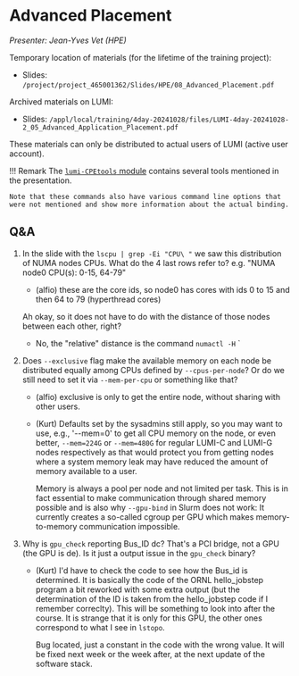 # Advanced Placement

*Presenter: Jean-Yves Vet (HPE)*

<!--
Course materials will be provided during and after the course.
-->

Temporary location of materials (for the lifetime of the training project):

-   Slides: `/project/project_465001362/Slides/HPE/08_Advanced_Placement.pdf`

Archived materials on LUMI:

-   Slides: `/appl/local/training/4day-20241028/files/LUMI-4day-20241028-2_05_Advanced_Application_Placement.pdf`

<!--
-   Recording: `/appl/local/training/4day-20241028/recordings/2_05_Advanced_Application_Placement.mp4`
-->

These materials can only be distributed to actual users of LUMI (active user account).

!!! Remark
    The [`lumi-CPEtools` module](https://lumi-supercomputer.github.io/LUMI-EasyBuild-docs/l/lumi-CPEtools/) 
    contains several tools mentioned in the presentation.

    Note that these commands also have various command line options that
    were not mentioned and show more information about the actual binding.


## Q&A

1.  In the slide with the `lscpu | grep -Ei "CPU\ "` we saw this distribution of NUMA nodes CPUs. What do the 4 last rows refer to? e.g. "NUMA node0 CPU(s): 0-15, 64-79"

    -    (alfio) these are the core ids, so node0 has cores with ids 0 to 15 and then 64 to 79 (hyperthread cores)
        
    Ah okay, so it does not have to do with the distance of those nodes between each other, right?

    -    No, the "relative" distance is the command `numactl -H`
`

2.  Does `--exclusive` flag make the available memory on each node be distributed equally among CPUs defined by `--cpus-per-node`? Or do we still need to set it via `--mem-per-cpu` or something like that?
    
    -   (alfio) exclusive is only to get the entire node, without sharing with other users.
 
    -   (Kurt) Defaults set by the sysadmins still apply, so you may want to use, e.g., '--mem=0' to get all CPU memory on the node, or even better, `--mem=224G` or `--mem=480G` for regular LUMI-C and LUMI-G nodes respectively as that would protect you from getting nodes where a system memory leak may have reduced the amount of memory available to a user.

        Memory is always a pool per node and not limited per task. This is in fact essential to make communication through shared memory possible and is also why `--gpu-bind` in Slurm does not work: It currently creates a so-called cgroup per GPU which makes memory-to-memory communication impossible.

3.  Why is `gpu_check` reporting Bus_ID dc? That's a PCI bridge, not a GPU (the GPU is de). Is it just a output issue in the `gpu_check` binary?

    -   (Kurt) I'd have to check the code to see how the Bus_id is determined. It is basically the code of the ORNL hello_jobstep program a bit reworked with some extra output (but the determination of the ID is taken from the hello_jobstep code if I remember correclty). This will be something to look into after the course. It is strange that it is only for this GPU, the other ones correspond to what I see in `lstopo`.

        Bug located, just a constant in the code with the wrong value. It will be fixed next week or the week after, at the next update of the software stack.
